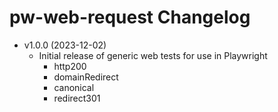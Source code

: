 # pw-web-request Changelog

  - v1.0.0 (2023-12-02)
    - Initial release of generic web tests for use in Playwright
      - http200
      - domainRedirect
      - canonical
      - redirect301
